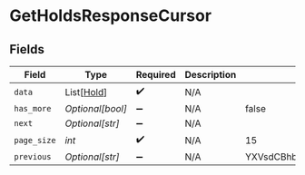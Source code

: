 # GetHoldsResponseCursor


## Fields

| Field                                        | Type                                         | Required                                     | Description                                  | Example                                      |
| -------------------------------------------- | -------------------------------------------- | -------------------------------------------- | -------------------------------------------- | -------------------------------------------- |
| `data`                                       | List[[Hold](../../models/shared/hold.md)]    | :heavy_check_mark:                           | N/A                                          |                                              |
| `has_more`                                   | *Optional[bool]*                             | :heavy_minus_sign:                           | N/A                                          | false                                        |
| `next`                                       | *Optional[str]*                              | :heavy_minus_sign:                           | N/A                                          |                                              |
| `page_size`                                  | *int*                                        | :heavy_check_mark:                           | N/A                                          | 15                                           |
| `previous`                                   | *Optional[str]*                              | :heavy_minus_sign:                           | N/A                                          | YXVsdCBhbmQgYSBtYXhpbXVtIG1heF9yZXN1bHRzLol= |